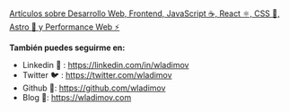 [Artículos sobre Desarrollo Web, Frontend, JavaScript ☕️, React ⚛️, CSS 🎨, Astro 🚀 y Performance Web ⚡️](https://wladimov.dev/)

**También puedes seguirme en:**

* Linkedin 👤 : https://linkedin.com/in/wladimov
* Twitter 🐦 : https://twitter.com/wladimov
* Github 🐙: https://github.com/wladimov
* Blog 📖: https://wladimov.com

